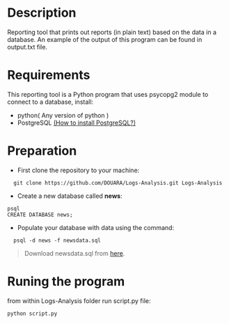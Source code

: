 # Description
Reporting tool that prints out reports (in plain text) based on the data in a database.
An example of the output of this program can be found in output.txt file. 

# Requirements 
This reporting tool is a Python program that uses psycopg2 module to connect to a database, install:
- python( Any version of python )
- PostgreSQL [(How to install PostgreSQL?)](https://www.postgresql.org/docs/9.3/static/tutorial-install.html)

# Preparation
- First clone the repository to your machine: 
```
  git clone https://github.com/DOUARA/Logs-Analysis.git Logs-Analysis
```
- Create a new database called **news**:
```
psql
CREATE DATABASE news;
```

- Populate your database with data using the command: 
```
  psql -d news -f newsdata.sql
```
> Download newsdata.sql from [here](https://d17h27t6h515a5.cloudfront.net/topher/2016/August/57b5f748_newsdata/newsdata.zip).

# Runing the program 
from within Logs-Analysis folder run script.py file:
```
python script.py
```
